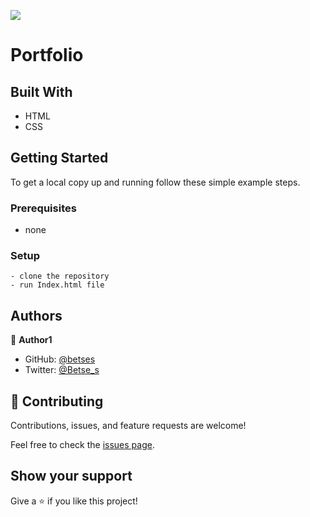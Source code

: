 ![](https://img.shields.io/badge/Microverse-blueviolet)

# Portfolio

## Built With

- HTML
- CSS

## Getting Started

To get a local copy up and running follow these simple example steps.

### Prerequisites
  - none
### Setup
    - clone the repository 
    - run Index.html file


## Authors

👤 **Author1**

- GitHub: [@betses](https://github.com/betses)
- Twitter: [@Betse_s](https://twitter.com/Betse_s)


## 🤝 Contributing

Contributions, issues, and feature requests are welcome!

Feel free to check the [issues page](../../issues/).

## Show your support

Give a ⭐️ if you like this project!


